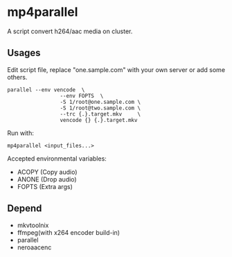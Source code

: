 # mp4parallel
A script convert h264/aac media on cluster.

## Usages
Edit script file, replace "one.sample.com" with your own server or add some others.
```
parallel --env vencode  \
                 --env FOPTS  \
                 -S 1/root@one.sample.com \
                 -S 1/root@two.sample.com \
                 --trc {.}.target.mkv     \
                 vencode {} {.}.target.mkv
```
Run with:
```
mp4parallel <input_files...>
```
Accepted environmental variables:
- ACOPY   (Copy audio)
- ANONE   (Drop audio)
- FOPTS   (Extra args)

## Depend
- mkvtoolnix
- ffmpeg(with x264 encoder build-in)
- parallel
- neroaacenc
